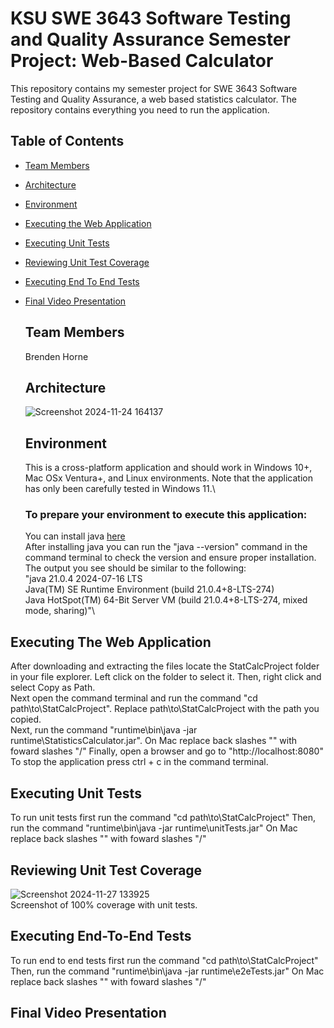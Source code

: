 # KSU SWE 3643 Software Testing and Quality Assurance Semester Project: Web-Based Calculator
This repository contains my semester project for SWE 3643 Software Testing and Quality Assurance, a web based statistics calculator. The repository contains everything you need to run the application.

## Table of Contents
- [Team Members](#team-members)
- [Architecture](#architecture)
- [Environment](#environment)
- [Executing the Web Application](#executing-the-web-application)
- [Executing Unit Tests](#executing-unit-tests)
- [Reviewing Unit Test Coverage](#reviewing-unit-test-coverage)
- [Executing End To End Tests](#executing-end-to-end-tests)
- [Final Video Presentation](#final-video-presentation)

  ## Team Members
  Brenden Horne

  ## Architecture
  ![Screenshot 2024-11-24 164137](https://github.com/user-attachments/assets/adbc984b-6949-4c43-9aec-7a3f7f49c2ac)

  ## Environment
  This is a cross-platform application and should work in Windows 10+, Mac OSx Ventura+, and Linux environments. Note that the application has only been carefully tested in Windows 11.\
  
  ### To prepare your environment to execute this application:
  You can install java [here](https://www.java.com/download/ie_manual.jsp)\
  After installing java you can run the "java --version" command in the command terminal to check the version and ensure proper installation.\
  The output you see should be similar to the following:\
  "java 21.0.4 2024-07-16 LTS\
Java(TM) SE Runtime Environment (build 21.0.4+8-LTS-274)\
Java HotSpot(TM) 64-Bit Server VM (build 21.0.4+8-LTS-274, mixed mode, sharing)"\

## Executing The Web Application
After downloading and extracting the files locate the StatCalcProject folder in your file explorer. Left click on the folder to select it. Then, right click and select Copy as Path.\
Next open the command terminal and run the command "cd path\to\StatCalcProject". Replace path\to\StatCalcProject with the path you copied.\
Next, run the command "runtime\bin\java -jar runtime\StatisticsCalculator.jar". On Mac replace back slashes "\" with foward slashes "/" 
Finally, open a browser and go to "http://localhost:8080"\
To stop the application press ctrl + c in the command terminal.

## Executing Unit Tests
To run unit tests first run the command "cd path\to\StatCalcProject"
Then, run the command "runtime\bin\java -jar runtime\unitTests.jar"
On Mac replace back slashes "\" with foward slashes "/"

## Reviewing Unit Test Coverage
![Screenshot 2024-11-27 133925](https://github.com/user-attachments/assets/2b59345d-c593-4a53-beb9-ecf08e7a1f49)\
Screenshot of 100% coverage with unit tests.

## Executing End-To-End Tests
To run end to end tests first run the command "cd path\to\StatCalcProject"
Then, run the command "runtime\bin\java -jar runtime\e2eTests.jar"
On Mac replace back slashes "\" with foward slashes "/"

## Final Video Presentation
